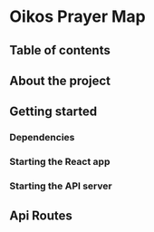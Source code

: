 # Oikos Prayer Map
## Table of contents
## About the project
## Getting started
### Dependencies
### Starting the React app
### Starting the API server
## Api Routes